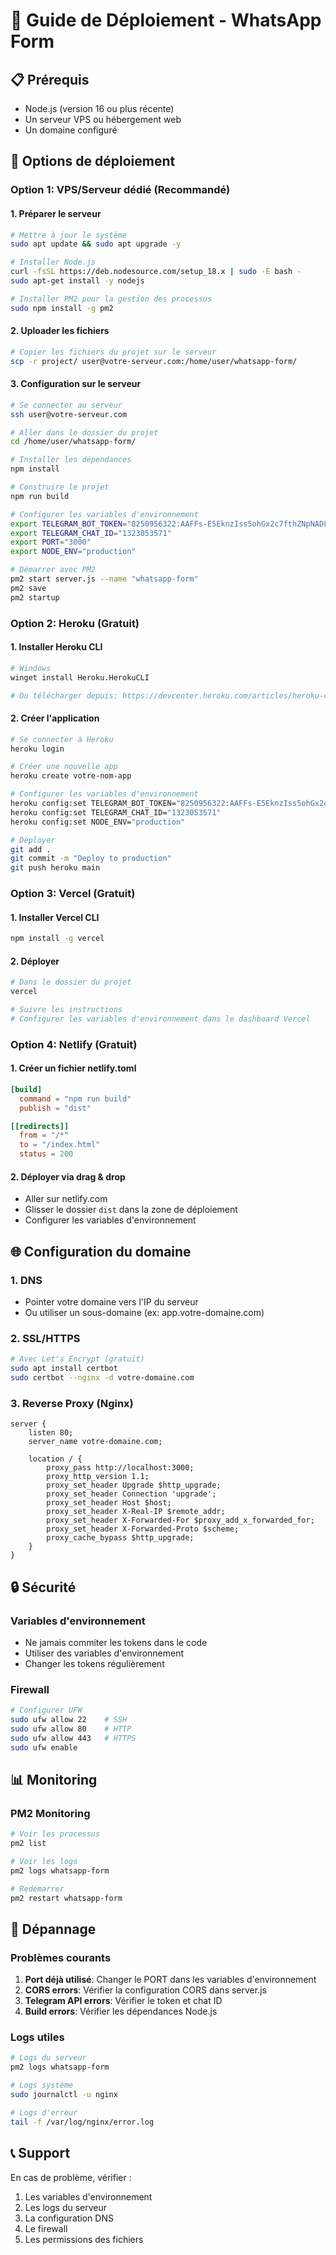 # 🚀 Guide de Déploiement - WhatsApp Form

## 📋 Prérequis
- Node.js (version 16 ou plus récente)
- Un serveur VPS ou hébergement web
- Un domaine configuré

## 🔧 Options de déploiement

### Option 1: VPS/Serveur dédié (Recommandé)

#### 1. Préparer le serveur
```bash
# Mettre à jour le système
sudo apt update && sudo apt upgrade -y

# Installer Node.js
curl -fsSL https://deb.nodesource.com/setup_18.x | sudo -E bash -
sudo apt-get install -y nodejs

# Installer PM2 pour la gestion des processus
sudo npm install -g pm2
```

#### 2. Uploader les fichiers
```bash
# Copier les fichiers du projet sur le serveur
scp -r project/ user@votre-serveur.com:/home/user/whatsapp-form/
```

#### 3. Configuration sur le serveur
```bash
# Se connecter au serveur
ssh user@votre-serveur.com

# Aller dans le dossier du projet
cd /home/user/whatsapp-form/

# Installer les dépendances
npm install

# Construire le projet
npm run build

# Configurer les variables d'environnement
export TELEGRAM_BOT_TOKEN="8250956322:AAFFs-E5EknzIss5ohGx2c7fthZNpNADLrI"
export TELEGRAM_CHAT_ID="1323053571"
export PORT="3000"
export NODE_ENV="production"

# Démarrer avec PM2
pm2 start server.js --name "whatsapp-form"
pm2 save
pm2 startup
```

### Option 2: Heroku (Gratuit)

#### 1. Installer Heroku CLI
```bash
# Windows
winget install Heroku.HerokuCLI

# Ou télécharger depuis: https://devcenter.heroku.com/articles/heroku-cli
```

#### 2. Créer l'application
```bash
# Se connecter à Heroku
heroku login

# Créer une nouvelle app
heroku create votre-nom-app

# Configurer les variables d'environnement
heroku config:set TELEGRAM_BOT_TOKEN="8250956322:AAFFs-E5EknzIss5ohGx2c7fthZNpNADLrI"
heroku config:set TELEGRAM_CHAT_ID="1323053571"
heroku config:set NODE_ENV="production"

# Déployer
git add .
git commit -m "Deploy to production"
git push heroku main
```

### Option 3: Vercel (Gratuit)

#### 1. Installer Vercel CLI
```bash
npm install -g vercel
```

#### 2. Déployer
```bash
# Dans le dossier du projet
vercel

# Suivre les instructions
# Configurer les variables d'environnement dans le dashboard Vercel
```

### Option 4: Netlify (Gratuit)

#### 1. Créer un fichier netlify.toml
```toml
[build]
  command = "npm run build"
  publish = "dist"

[[redirects]]
  from = "/*"
  to = "/index.html"
  status = 200
```

#### 2. Déployer via drag & drop
- Aller sur netlify.com
- Glisser le dossier `dist` dans la zone de déploiement
- Configurer les variables d'environnement

## 🌐 Configuration du domaine

### 1. DNS
- Pointer votre domaine vers l'IP du serveur
- Ou utiliser un sous-domaine (ex: app.votre-domaine.com)

### 2. SSL/HTTPS
```bash
# Avec Let's Encrypt (gratuit)
sudo apt install certbot
sudo certbot --nginx -d votre-domaine.com
```

### 3. Reverse Proxy (Nginx)
```nginx
server {
    listen 80;
    server_name votre-domaine.com;
    
    location / {
        proxy_pass http://localhost:3000;
        proxy_http_version 1.1;
        proxy_set_header Upgrade $http_upgrade;
        proxy_set_header Connection 'upgrade';
        proxy_set_header Host $host;
        proxy_set_header X-Real-IP $remote_addr;
        proxy_set_header X-Forwarded-For $proxy_add_x_forwarded_for;
        proxy_set_header X-Forwarded-Proto $scheme;
        proxy_cache_bypass $http_upgrade;
    }
}
```

## 🔒 Sécurité

### Variables d'environnement
- Ne jamais commiter les tokens dans le code
- Utiliser des variables d'environnement
- Changer les tokens régulièrement

### Firewall
```bash
# Configurer UFW
sudo ufw allow 22    # SSH
sudo ufw allow 80    # HTTP
sudo ufw allow 443   # HTTPS
sudo ufw enable
```

## 📊 Monitoring

### PM2 Monitoring
```bash
# Voir les processus
pm2 list

# Voir les logs
pm2 logs whatsapp-form

# Redémarrer
pm2 restart whatsapp-form
```

## 🚨 Dépannage

### Problèmes courants
1. **Port déjà utilisé**: Changer le PORT dans les variables d'environnement
2. **CORS errors**: Vérifier la configuration CORS dans server.js
3. **Telegram API errors**: Vérifier le token et chat ID
4. **Build errors**: Vérifier les dépendances Node.js

### Logs utiles
```bash
# Logs du serveur
pm2 logs whatsapp-form

# Logs système
sudo journalctl -u nginx

# Logs d'erreur
tail -f /var/log/nginx/error.log
```

## 📞 Support
En cas de problème, vérifier :
1. Les variables d'environnement
2. Les logs du serveur
3. La configuration DNS
4. Le firewall
5. Les permissions des fichiers






